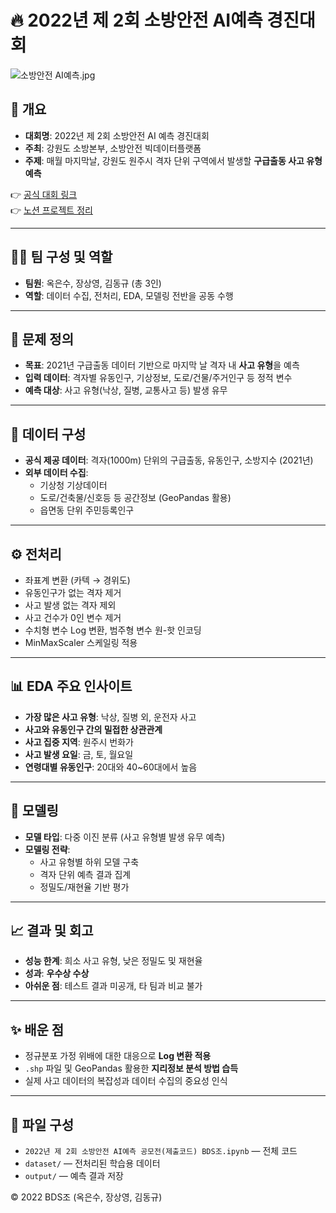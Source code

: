 # 🔥 2022년 제 2회 소방안전 AI예측 경진대회

![소방안전 AI예측.jpg](https://s3-us-west-2.amazonaws.com/secure.notion-static.com/432a1eb2-c150-41f7-9e49-d09c85c0e49e/%EC%86%8C%EB%B0%A9%EC%95%88%EC%A0%84_AI%EC%98%88%EC%B8%A1.jpg)

## 📌 개요

- **대회명**: 2022년 제 2회 소방안전 AI 예측 경진대회  
- **주최**: 강원도 소방본부, 소방안전 빅데이터플랫폼  
- **주제**: 매월 마지막날, 강원도 원주시 격자 단위 구역에서 발생할 **구급출동 사고 유형 예측**

👉 [공식 대회 링크](https://linkareer.com/activity/106170)  
👉 [노션 프로젝트 정리](https://www.notion.so/2022-2-AI-b495f506105a453ca410a22bc5c24963?pvs=21)

---

## 🧑‍💻 팀 구성 및 역할

- **팀원**: 옥은수, 장상영, 김동규 (총 3인)
- **역할**: 데이터 수집, 전처리, EDA, 모델링 전반을 공동 수행

---

## 🧠 문제 정의

- **목표**: 2021년 구급출동 데이터 기반으로 마지막 날 격자 내 **사고 유형**을 예측
- **입력 데이터**: 격자별 유동인구, 기상정보, 도로/건물/주거인구 등 정적 변수
- **예측 대상**: 사고 유형(낙상, 질병, 교통사고 등) 발생 유무

---

## 🧾 데이터 구성

- **공식 제공 데이터**: 격자(1000m) 단위의 구급출동, 유동인구, 소방지수 (2021년)
- **외부 데이터 수집**:
  - 기상청 기상데이터
  - 도로/건축물/신호등 등 공간정보 (GeoPandas 활용)
  - 읍면동 단위 주민등록인구

---

## ⚙️ 전처리

- 좌표계 변환 (카텍 → 경위도)
- 유동인구가 없는 격자 제거
- 사고 발생 없는 격자 제외
- 사고 건수가 0인 변수 제거
- 수치형 변수 Log 변환, 범주형 변수 원-핫 인코딩
- MinMaxScaler 스케일링 적용

---

## 📊 EDA 주요 인사이트

- **가장 많은 사고 유형**: 낙상, 질병 외, 운전자 사고
- **사고와 유동인구 간의 밀접한 상관관계**
- **사고 집중 지역**: 원주시 번화가
- **사고 발생 요일**: 금, 토, 월요일
- **연령대별 유동인구**: 20대와 40~60대에서 높음

---

## 🤖 모델링

- **모델 타입**: 다중 이진 분류 (사고 유형별 발생 유무 예측)
- **모델링 전략**:
  - 사고 유형별 하위 모델 구축
  - 격자 단위 예측 결과 집계
  - 정밀도/재현율 기반 평가

---

## 📈 결과 및 회고

- **성능 한계**: 희소 사고 유형, 낮은 정밀도 및 재현율
- **성과**: **우수상 수상**
- **아쉬운 점**: 테스트 결과 미공개, 타 팀과 비교 불가

---

## ✨ 배운 점

- 정규분포 가정 위배에 대한 대응으로 **Log 변환 적용**
- `.shp` 파일 및 GeoPandas 활용한 **지리정보 분석 방법 습득**
- 실제 사고 데이터의 복잡성과 데이터 수집의 중요성 인식

---

## 📁 파일 구성

- `2022년 제 2회 소방안전 AI예측 공모전(제출코드) BDS조.ipynb` — 전체 코드
- `dataset/` — 전처리된 학습용 데이터
- `output/` — 예측 결과 저장

© 2022 BDS조 (옥은수, 장상영, 김동규)
